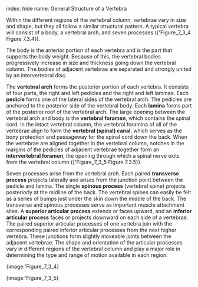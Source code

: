 index: hide
name: General Structure of a Vertebra

Within the different regions of the vertebral column, vertebrae vary in size and shape, but they all follow a similar structural pattern. A typical vertebra will consist of a body, a vertebral arch, and seven processes ({'Figure_7_3_4 Figure 7.3.4}).

The body is the anterior portion of each vertebra and is the part that supports the body weight. Because of this, the vertebral bodies progressively increase in size and thickness going down the vertebral column. The bodies of adjacent vertebrae are separated and strongly united by an intervertebral disc.

The  **vertebral arch** forms the posterior portion of each vertebra. It consists of four parts, the right and left pedicles and the right and left laminae. Each  **pedicle** forms one of the lateral sides of the vertebral arch. The pedicles are anchored to the posterior side of the vertebral body. Each  **lamina** forms part of the posterior roof of the vertebral arch. The large opening between the vertebral arch and body is the  **vertebral foramen**, which contains the spinal cord. In the intact vertebral column, the vertebral foramina of all of the vertebrae align to form the  **vertebral (spinal) canal**, which serves as the bony protection and passageway for the spinal cord down the back. When the vertebrae are aligned together in the vertebral column, notches in the margins of the pedicles of adjacent vertebrae together form an  **intervertebral foramen**, the opening through which a spinal nerve exits from the vertebral column ({'Figure_7_3_5 Figure 7.3.5}).

Seven processes arise from the vertebral arch. Each paired  **transverse process** projects laterally and arises from the junction point between the pedicle and lamina. The single  **spinous process** (vertebral spine) projects posteriorly at the midline of the back. The vertebral spines can easily be felt as a series of bumps just under the skin down the middle of the back. The transverse and spinous processes serve as important muscle attachment sites. A  **superior articular process** extends or faces upward, and an  **inferior articular process** faces or projects downward on each side of a vertebrae. The paired superior articular processes of one vertebra join with the corresponding paired inferior articular processes from the next higher vertebra. These junctions form slightly moveable joints between the adjacent vertebrae. The shape and orientation of the articular processes vary in different regions of the vertebral column and play a major role in determining the type and range of motion available in each region.


{image:'Figure_7_3_4}
        


{image:'Figure_7_3_5}
        
